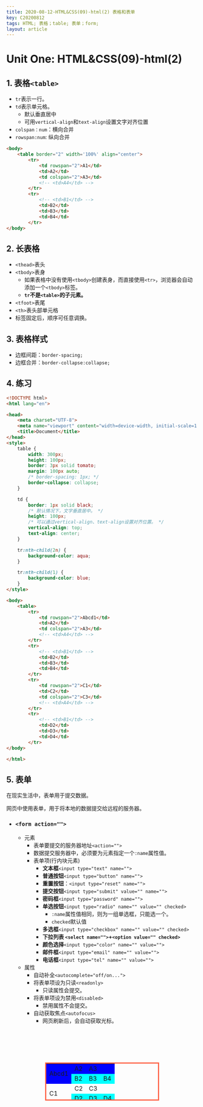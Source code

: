 ```yaml
---
title: 2020-08-12-HTML&CSS(09)-html(2) 表格和表单
key: C20200812
tags: HTML; 表格；table; 表单；form;
layout: article
---
```


# Unit One: HTML&CSS(09)-html(2)

<!--more-->

## 1. 表格`<table>`

- `tr`表示一行。
- `td`表示单元格。
  - 默认垂直居中
  - 可用`vertical-align`和`text-align`设置文字对齐位置
- `colspan：num`：横向合并
- `rowspan:num`: 纵向合并

```html
<body>
    <table border="2" width='100%' align="center">
        <tr>
            <td rowspan="2">A1</td>
            <td>A2</td>
            <td colspan="2">A3</td>
            <!-- <td>A4</td> -->
        </tr>
        <tr>
            <!-- <td>B1</td> -->
            <td>B2</td>
            <td>B3</td>
            <td>B4</td>
        </tr>
</body>
```



## 2. 长表格

- `<thead>`表头
- `<tbody>`表身
  - 如果表格中没有使用`<tbody>`创建表身，而直接使用`<tr>`，浏览器会自动添加一个`<tbody>`标签。
  - **`tr`不是`<table>`的子元素。**
- `<tfoot>`表尾
- `<th>`表头部单元格
- 标签固定后，顺序可任意调换。



## 3. 表格样式

- 边框间距：`border-spacing;`
- 边框合并：`border-collapse:collapse;`



## 4. 练习

```html
<!DOCTYPE html>
<html lang="en">

<head>
    <meta charset="UTF-8">
    <meta name="viewport" content="width=device-width, initial-scale=1.0">
    <title>Document</title>
</head>
<style>
    table {
        width: 300px;
        height: 100px;
        border: 3px solid tomato;
        margin: 100px auto;
        /* border-spacing: 1px; */
        border-collapse: collapse;
    }

    td {
        border: 1px solid black;
        /* 默认情况下，文字垂直居中。 */
        height: 100px;
        /* 可以通过vertical-align、text-align设置对齐位置。 */
        vertical-align: top;
        text-align: center;
    }

    tr:nth-child(2n) {
        background-color: aqua;
    }

    tr:nth-child(1) {
        background-color: blue;
    }
</style>

<body>
    <table>
        <tr>
            <td rowspan="2">Abcd1</td>
            <td>A2</td>
            <td colspan="2">A3</td>
            <!-- <td>A4</td> -->
        </tr>
        <tr>
            <!-- <td>B1</td> -->
            <td>B2</td>
            <td>B3</td>
            <td>B4</td>
        </tr>
        <tr>
            <td rowspan="2">C1</td>
            <td>C2</td>
            <td colspan="2">C3</td>
            <!-- <td>A4</td> -->
        </tr>
        <tr>
            <!-- <td>B1</td> -->
            <td>D2</td>
            <td>D3</td>
            <td>D4</td>
        </tr>
</body>

</html>
```

<!DOCTYPE html>
<html lang="en">

<head>
    <meta charset="UTF-8">
    <meta name="viewport" content="width=device-width, initial-scale=1.0">
    <title>Document</title>
</head>
<style>
    table {
        width: 300px;
        height: 100px;
        border: 3px solid tomato;
        margin: 100px auto;
        /* border-spacing: 1px; */
        border-collapse: collapse;
    }

    td {
        border: 1px solid black;
        /* 默认情况下，文字垂直居中。 */
        height: 100px;
        /* 可以通过vertical-align、text-align设置对齐位置。 */
        vertical-align: top;
        text-align: center;
    }
    
    tr:nth-child(2n) {
        background-color: aqua;
    }
    
    tr:nth-child(1) {
        background-color: blue;
    }
</style>

<body>
    <table>
        <tr>
            <td rowspan="2">Abcd1</td>
            <td>A2</td>
            <td colspan="2">A3</td>
            <!-- <td>A4</td> -->
        </tr>
        <tr>
            <!-- <td>B1</td> -->
            <td>B2</td>
            <td>B3</td>
            <td>B4</td>
        </tr>
        <tr>
            <td rowspan="2">C1</td>
            <td>C2</td>
            <td colspan="2">C3</td>
            <!-- <td>A4</td> -->
        </tr>
        <tr>
            <!-- <td>B1</td> -->
            <td>D2</td>
            <td>D3</td>
            <td>D4</td>
        </tr>
</body>

</html>



## 5. 表单

在现实生活中，表单用于提交数据。

网页中使用表单，用于将本地的数据提交给远程的服务器。

- ### `<form action="">`

  - 元素
    - 表单要提交的服务器地址`<action="">`
    - 数据提交服务器中，必须要为元素指定一个`:name`属性值。
    - 表单项(行内块元素)
      - **文本框**`<input type="text" name="">`
      - **普通按钮**`<input type="button" name="">`
      - **重置按钮**：`<input type="reset" name="">`
      - **提交按钮**`<input type="submit" value="" name="">`
      - **密码框**`<input type="password" name="">`
      - **单选按钮**`<input type="radio" name="" value="" checked>`
        - `:name`属性值相同，则为一组单选框，只能选一个。
        - `checked`默认值
      - **多选框**`<input type="checkbox" name="" value="" checked>`
      - **下拉列表  `<select name="">`+`<option value="" checked>`**
      - **颜色选择**`<input type="color" name="" value="">`
      - **邮件框**`<input type="email" name="" value="">`
      - **电话框**`<input type="tel" name="" value="">`
  - 属性
    - 自动补全`<autocomplete="off/on...">`
    - 将表单项设为只读`<readonly>`
      - 只读属性会提交。
    - 将表单项设为禁用`<disabled>`
      - 禁用属性不会提交。
    - 自动获取焦点`<autofocus>`
      - 网页刷新后，会自动获取光标。

